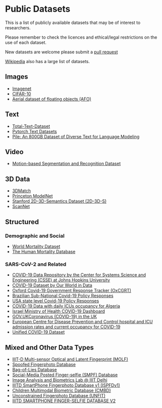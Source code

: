 # Public Datasets
This is a list of publicly available datasets that may be of interest to researchers. 

Please remember to check the licences and ethical/legal restrictions on the use of each dataset.

New datasets are welcome please submit a [pull request](https://github.com/kierenAW/public_datasets/pulls)

[Wikipedia](https://en.wikipedia.org/wiki/List_of_datasets_for_machine-learning_research) also has a large list of datasets.

## Images
* [Imagenet](http://image-net.org/)
* [CIFAR-10](https://www.cs.toronto.edu/~kriz/cifar.html)
* [Aerial dataset of floating objects (AFO)](https://www.kaggle.com/jangsienicajzkowy/afo-aerial-dataset-of-floating-objects)

## Text
* [Total-Text-Dataset](https://github.com/cs-chan/Total-Text-Dataset)
* [Pytorch Text Datasets](https://pytorch.org/text/stable/datasets.html)
* [Pile: An 800GB Dataset of Diverse Text for Language Modeling](https://pile.eleuther.ai/)

## Video
* [Motion-based Segmentation and Recognition Dataset](https://mi.eng.cam.ac.uk/research/projects/VideoRec/CamVid/)

## 3D Data
* [3DMatch](http://3dmatch.cs.princeton.edu/)
* [Princeton ModelNet](https://modelnet.cs.princeton.edu/)
* [Stanford 2D-3D-Semantics Dataset (2D-3D-S)](http://buildingparser.stanford.edu/dataset.html)
* [ScanNet](http://www.scan-net.org/)

## Structured

### Demographic and Social
* [World Mortality Dataset](https://github.com/akarlinsky/world_mortality)
* [The Human Mortality Database](https://www.mortality.org/)

### SARS-CoV-2 and Related 
* [COVID-19 Data Repository by the Center for Systems Science and Engineering (CSSE) at Johns Hopkins University](https://github.com/CSSEGISandData/COVID-19)
* [COVID-19 Dataset by Our World in Data](https://github.com/owid/covid-19-data)
* [Oxford Covid-19 Government Response Tracker (OxCGRT)](https://github.com/OxCGRT/covid-policy-tracker)
* [Brazilian Sub-National Covid-19 Policy Responses](https://github.com/OxCGRT/Brazil-covid-policy)
* [USA state level Covid-19 Policy Responses](https://github.com/OxCGRT/USA-covid-policy)
* [COVID-19 Data with daily ICUs occupancy for Algeria](https://github.com/yasserkaddour/covid19-icu-data-algeria)
* [Israel Ministry of Health COVID-19 Dashboard](https://datadashboard.health.gov.il/COVID-19/general)
* [GOV.UKCoronavirus (COVID-19) in the UK](https://coronavirus.data.gov.uk/details/healthcare)
* [European Centre for Disease Prevention and Control hospital and ICU admission rates and current occupancy for COVID-19](https://www.ecdc.europa.eu/en/publications-data/download-data-hospital-and-icu-admission-rates-and-current-occupancy-covid-19)
* [Unified COVID-19 Dataset](https://github.com/CSSEGISandData/COVID-19_Unified-Dataset)

## Mixed and Other Data Types
* [IIIT-D Multi-sensor Optical and Latent Fingerprint (MOLF)](http://www.iab-rubric.org/resources/molf.html)
* [Spoofed Fingerphoto Database](http://iab-rubric.org/resources/sfd.html)
* [Bag-of-Lies Database](http://iab-rubric.org/resources/BagLies.html)
* [Social-Media Posted Finger-selfie (SMPF) Database](http://iab-rubric.org/resources/smpf.html)
* [Image Analysis and Biometrics Lab @ IIIT Delhi](http://www.iab-rubric.org/resources/mlfpd.html)
* [IIITD SmartPhone Fingerphoto Database v1 (ISPFDv1)](http://iab-rubric.org/resources/spfd.html)
* [Children Multimodal Biometric Database (CMBD)](http://iab-rubric.org/resources/CMBD.html)
* [Unconstrained Fingerphoto Database (UNFIT)](http://iab-rubric.org/resources/UNFIT.html)
* [IIITD SMARTPHONE FINGER-SELFIE DATABASE V2](http://iab-rubric.org/resources/spfd2.html)

